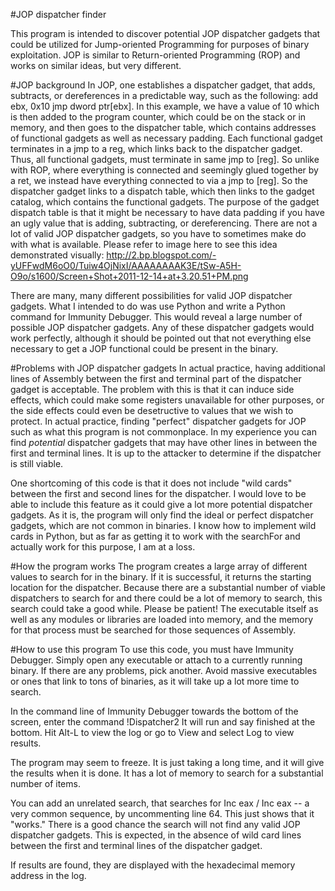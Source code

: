 #JOP dispatcher finder

This program is intended to discover potential JOP dispatcher gadgets that could be 
utilized for Jump-oriented Programming for purposes of binary exploitation. JOP is 
similar to Return-oriented Programming (ROP) and works on similar ideas, but very different.

#JOP background
In JOP, one establishes a dispatcher gadget, that adds, subtracts, or dereferences in a
predictable way, such as the following:
add ebx, 0x10 
jmp dword ptr[ebx]. 
In this example, we have a value of 10 which is then added to the
program counter, which could be on the stack or in memory, and then goes to the
dispatcher table, which contains addresses of functional gadgets as well as necessary
padding. Each functional gadget terminates in a jmp to a reg, which links back to the
dispatcher gadget. Thus, all functional gadgets, must terminate in same jmp to [reg]. 
So unlike with ROP, where everything is connected and seemingly glued together by a ret,
we instead have everything connected to via a jmp to [reg]. So the dispatcher gadget
links to a dispatch table, which then links to the gadget catalog, which contains the 
functional gadgets. The purpose of the gadget dispatch table is that it might be necessary
to have data padding if you have an ugly value that is adding, subtracting, or dereferencing.
There are not a lot of valid JOP dispatcher gadgets, so you have to sometimes make do with
what is available. Please refer to image here to see this idea demonstrated visually:
 http://2.bp.blogspot.com/-yUFFwdM6oO0/Tuiw4OjNixI/AAAAAAAAK3E/tSw-A5H-O9o/s1600/Screen+Shot+2011-12-14+at+3.20.51+PM.png

There are many, many different possibilities for valid JOP dispatcher gadgets. What I 
intended to do was use Python and write a Python command for Immunity Debugger. This would 
reveal a large number of possible JOP dispatcher gadgets. Any of these dispatcher gadgets 
would work perfectly, although it should be pointed out that not everything else necessary
to get a JOP functional could be present in the binary. 

#Problems with JOP dispatcher gadgets
In actual practice, having additional lines of Assembly between the first and terminal part of 
the dispatcher gadget is acceptable. The problem with this is that it can induce side effects, 
which could make some registers unavailable for other purposes, or the side effects could 
even be desetructive to values that we wish to protect. In actual practice, finding "perfect"
dispatcher gadgets for JOP such as what this program is not commonplace. In my experience 
you can find *potential* dispatcher gadgets that may have other lines in between the first and
terminal lines. It is up to the attacker to determine if the dispatcher is still viable.

One shortcoming of this code is that it does not include "wild cards" between the first and
second lines for the dispatcher. I would love to be able to include this feature as it could 
give a lot more potential dispatcher gadgets. As it is, the program will only find the ideal
or perfect dispatcher gadgets, which are not common in binaries. I know how to implement wild
cards in Python, but as far as getting it to work with the searchFor and actually work for this
purpose, I am at a loss.

#How the program works
The program creates a large array of different values to search for in the binary. If it is
successful, it returns the starting location for the dispatcher. Because there are a substantial 
number of viable dispatchers to search for and there could be a lot of memory to search, this 
search could take a good while. Please be patient! The executable itself as well as any modules
or libraries are loaded into memory, and the memory for that process must be searched for those
sequences of Assembly.

#How to use this program
To use this code, you must have Immunity Debugger. Simply open any executable or attach to a 
currently running binary. If there are any problems, pick another. Avoid massive executables
or ones that link to tons of binaries, as it will take up a lot more time to search.

In the command line of Immunity Debugger towards the bottom of the screen, enter the command
!Dispatcher2
It will run and say finished at the bottom. Hit Alt-L to view the log or go to View and select Log 
to view results. 

The program may seem to freeze. It is just taking a long time, and it will give
the results when it is done. It has a lot of memory to search for a substantial number of items.

You can add an unrelated search, that searches for Inc eax / Inc eax -- a very common sequence,
by uncommenting line 64. This just shows that it "works." There is a good chance the search
will not find any valid JOP dispatcher gadgets. This is expected, in the absence of wild card
lines between the first and terminal lines of the dispatcher gadget.

If results are found, they are displayed with the hexadecimal memory address in the log.







